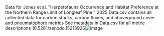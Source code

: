Data for Jones et al. "Herpetofauna Occurrence and Habitat Preference at the Northern Range Limit of Longleaf Pine " 2025
Data.csv contains all collected data for carbon stocks, carbon fluxes, and aboveground cover and pneumatophore metrics See metadata in Data.csv for all metric descriptions
10.5281/zenodo.15213926![image](https://github.com/user-attachments/assets/79b1a314-a53d-43d9-9321-af6463880b59)
